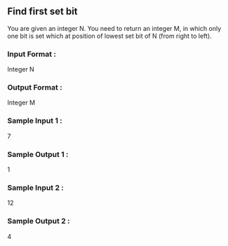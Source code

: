 ## Find first set bit
You are given an integer N. You need to return an integer M, in which only one bit is set which at position of lowest set bit of N (from right to left).
### Input Format :
Integer N
### Output Format :
Integer M
### Sample Input 1 :
7
### Sample Output 1 :
1
### Sample Input 2 :
12
### Sample Output 2 :
4